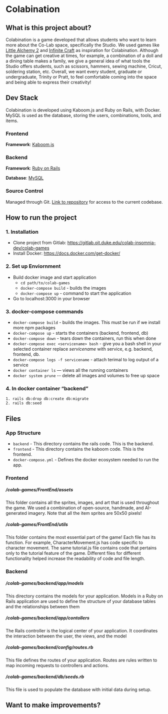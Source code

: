 # Colabination

## What is this project about?
Colabination is a game developed that allows students who want to learn more about the Co-Lab space, specifically the Studio. We used games like [Little Alchemy 2](https://littlealchemy2.com) and [Infinite Craft](https://neal.fun/infinite-craft/) as inspiration for Colabination. Although the game can get creative at times, for example, a combination of a doll and a dining table makes a family, we give a general idea of what tools the Studio offers students, such as scissors, hammers, sewing machine, Cricut, soldering station, etc. Overall, we want every student, graduate or undergraduate, Trinity or Pratt, to feel comfortable coming into the space and being able to express their creativity!


## Dev Stack

Colabination is developed using Kaboom.js and Ruby on Rails, with Docker. MySQL is used as the database, storing the users, combinations, tools, and items. 

### Frontend

**Framework**: [Kaboom.js](https://kaboomjs.com)

### Backend

**Framework**: [Ruby on Rails](https://rubyonrails.org)

**Database**: [MySQL](https://www.mysql.com)

### Source Control
Managed through Git. [Link to repository](https://gitlab.oit.duke.edu/colab-insomnia-dev/colab-games) for access to the current codebase.

## How to run the project

### 1. Installation
  * Clone project from Gitlab: https://gitlab.oit.duke.edu/colab-insomnia-dev/colab-games
  * Install Docker: https://docs.docker.com/get-docker/

### 2. Set up Enviornment
  * Build docker image and start application
    * `cd path/to/colab-games`
    * `docker-compose build` - builds the images
    * `docker-compose up` - command to start the application
  * Go to localhost:3000 in your browser

### 3. docker-compose commands
  * `docker-compose build` - builds the images. This must be run if we install more npm packages
  * `docker-compose up` - starts the containers (backend, frontend, db)
  * `docker-compose down` - tears down  the containers, run this when done
  * `docker-compose exec <servicename> bash` - give you a bash shell in your selected container replace *servicename* with service, e.g. backend, frontend, db. 
  * `docker-compose logs -f servicename` - attach terimal to log output of a service
  * `docker container ls` — views all the running containers
  * `docker system prune` -- delete all images and volumes to free up space

### 4. In docker container “backend” 
    1. rails db:drop db:create db:migrate
    2. rails db:seed

## Files

### App Structure
* `backend` - This directory contains the rails code. This is the backend.
* `frontend` - This directory contains the kaboom code. This is the frontend.
* `docker-compose.yml` - Defines the docker ecosystem needed to run the app. 
  
### Frontend
 
##### /colab-games/FrontEnd/assets
This folder contains all the sprites, images, and art that is used throughout the game. We used a combination of open-source, handmade, and AI-generated imagery. 
Note that all the item sprites are 50x50 pixels!

##### /colab-games/FrontEnd/utils
This folder contains the most essential part of the game! Each file has its function. For example, CharacterMovement.js has code specific to character movement. The same tutorial.js file contains code that pertains only to the tutorial feature of the game. Different files for different functionality helped increase the readability of code and file length. 

### Backend

##### /colab-games/backend/app/models
This directory contains the models for your application. Models in a Ruby on Rails application are used to define the structure of your database tables and the relationships between them

##### /colab-games/backend/app/contollers
The Rails controller is the logical center of your application. It coordinates the interaction between the user, the views, and the model

##### /colab-games/backend/config/routes.rb
This file defines the routes of your application. Routes are rules written to map incoming requests to controllers and actions.

##### /colab-games/backend/db/seeds.rb
This file is used to populate the database with initial data during setup.


## Want to make improvements?

